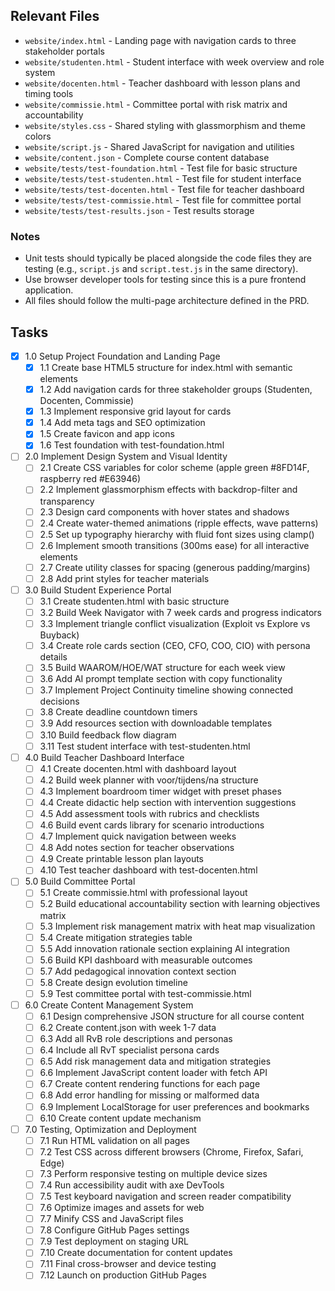## Relevant Files

- `website/index.html` - Landing page with navigation cards to three stakeholder portals
- `website/studenten.html` - Student interface with week overview and role system
- `website/docenten.html` - Teacher dashboard with lesson plans and timing tools
- `website/commissie.html` - Committee portal with risk matrix and accountability
- `website/styles.css` - Shared styling with glassmorphism and theme colors
- `website/script.js` - Shared JavaScript for navigation and utilities
- `website/content.json` - Complete course content database
- `website/tests/test-foundation.html` - Test file for basic structure
- `website/tests/test-studenten.html` - Test file for student interface
- `website/tests/test-docenten.html` - Test file for teacher dashboard
- `website/tests/test-commissie.html` - Test file for committee portal
- `website/tests/test-results.json` - Test results storage

### Notes

- Unit tests should typically be placed alongside the code files they are testing (e.g., `script.js` and `script.test.js` in the same directory).
- Use browser developer tools for testing since this is a pure frontend application.
- All files should follow the multi-page architecture defined in the PRD.

## Tasks

- [x] 1.0 Setup Project Foundation and Landing Page
  - [x] 1.1 Create base HTML5 structure for index.html with semantic elements
  - [x] 1.2 Add navigation cards for three stakeholder groups (Studenten, Docenten, Commissie)
  - [x] 1.3 Implement responsive grid layout for cards
  - [x] 1.4 Add meta tags and SEO optimization
  - [x] 1.5 Create favicon and app icons
  - [x] 1.6 Test foundation with test-foundation.html

- [ ] 2.0 Implement Design System and Visual Identity
  - [ ] 2.1 Create CSS variables for color scheme (apple green #8FD14F, raspberry red #E63946)
  - [ ] 2.2 Implement glassmorphism effects with backdrop-filter and transparency
  - [ ] 2.3 Design card components with hover states and shadows
  - [ ] 2.4 Create water-themed animations (ripple effects, wave patterns)
  - [ ] 2.5 Set up typography hierarchy with fluid font sizes using clamp()
  - [ ] 2.6 Implement smooth transitions (300ms ease) for all interactive elements
  - [ ] 2.7 Create utility classes for spacing (generous padding/margins)
  - [ ] 2.8 Add print styles for teacher materials

- [ ] 3.0 Build Student Experience Portal
  - [ ] 3.1 Create studenten.html with basic structure
  - [ ] 3.2 Build Week Navigator with 7 week cards and progress indicators
  - [ ] 3.3 Implement triangle conflict visualization (Exploit vs Explore vs Buyback)
  - [ ] 3.4 Create role cards section (CEO, CFO, COO, CIO) with persona details
  - [ ] 3.5 Build WAAROM/HOE/WAT structure for each week view
  - [ ] 3.6 Add AI prompt template section with copy functionality
  - [ ] 3.7 Implement Project Continuity timeline showing connected decisions
  - [ ] 3.8 Create deadline countdown timers
  - [ ] 3.9 Add resources section with downloadable templates
  - [ ] 3.10 Build feedback flow diagram
  - [ ] 3.11 Test student interface with test-studenten.html

- [ ] 4.0 Build Teacher Dashboard Interface
  - [ ] 4.1 Create docenten.html with dashboard layout
  - [ ] 4.2 Build week planner with voor/tijdens/na structure
  - [ ] 4.3 Implement boardroom timer widget with preset phases
  - [ ] 4.4 Create didactic help section with intervention suggestions
  - [ ] 4.5 Add assessment tools with rubrics and checklists
  - [ ] 4.6 Build event cards library for scenario introductions
  - [ ] 4.7 Implement quick navigation between weeks
  - [ ] 4.8 Add notes section for teacher observations
  - [ ] 4.9 Create printable lesson plan layouts
  - [ ] 4.10 Test teacher dashboard with test-docenten.html

- [ ] 5.0 Build Committee Portal
  - [ ] 5.1 Create commissie.html with professional layout
  - [ ] 5.2 Build educational accountability section with learning objectives matrix
  - [ ] 5.3 Implement risk management matrix with heat map visualization
  - [ ] 5.4 Create mitigation strategies table
  - [ ] 5.5 Add innovation rationale section explaining AI integration
  - [ ] 5.6 Build KPI dashboard with measurable outcomes
  - [ ] 5.7 Add pedagogical innovation context section
  - [ ] 5.8 Create design evolution timeline
  - [ ] 5.9 Test committee portal with test-commissie.html

- [ ] 6.0 Create Content Management System
  - [ ] 6.1 Design comprehensive JSON structure for all course content
  - [ ] 6.2 Create content.json with week 1-7 data
  - [ ] 6.3 Add all RvB role descriptions and personas
  - [ ] 6.4 Include all RvT specialist persona cards
  - [ ] 6.5 Add risk management data and mitigation strategies
  - [ ] 6.6 Implement JavaScript content loader with fetch API
  - [ ] 6.7 Create content rendering functions for each page
  - [ ] 6.8 Add error handling for missing or malformed data
  - [ ] 6.9 Implement LocalStorage for user preferences and bookmarks
  - [ ] 6.10 Create content update mechanism

- [ ] 7.0 Testing, Optimization and Deployment
  - [ ] 7.1 Run HTML validation on all pages
  - [ ] 7.2 Test CSS across different browsers (Chrome, Firefox, Safari, Edge)
  - [ ] 7.3 Perform responsive testing on multiple device sizes
  - [ ] 7.4 Run accessibility audit with axe DevTools
  - [ ] 7.5 Test keyboard navigation and screen reader compatibility
  - [ ] 7.6 Optimize images and assets for web
  - [ ] 7.7 Minify CSS and JavaScript files
  - [ ] 7.8 Configure GitHub Pages settings
  - [ ] 7.9 Test deployment on staging URL
  - [ ] 7.10 Create documentation for content updates
  - [ ] 7.11 Final cross-browser and device testing
  - [ ] 7.12 Launch on production GitHub Pages